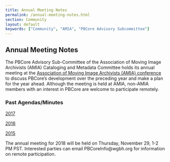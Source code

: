 ```yaml
---
title: Annual Meeting Notes
permalink: /annual-meeting-notes.html
section: Community
layout: default
keywords: ["Community", "AMIA", "PBCore Advisory Subcommittee"]
---
```


<h2 class="dark-grey title bold">Annual Meeting Notes</h2>

<p>The PBCore Advisory Sub-Committee of the Association of Moving Image Archivists (AMIA) Cataloging and Metadata Committee holds its annual meeting at the <a href="http://www.amiaconference.net/">Association of Moving Image Archivists (AMIA) conference</a> to discuss PBCore’s development over the preceding year and make a plan for the year ahead. Although the meeting is held at AMIA, non-AMIA members with an interest in PBCore are welcome to participate remotely.</p>

<h3>Past Agendas/Minutes</h3>

<p><a href="/assets/downloads/PBCore_Annual_Meeting_2017.pdf" download>2017</a></p>

<p><a href="/assets/downloads/PBCore_Annual_Meeting_2016.pdf" download>2016</a></p>

<p><a href="/assets/downloads/PBCore_Annual_Meeting_2015.pdf" download>2015</a></p>

<p>The annual meeting for 2018 will be held on Thursday, November 29, 1-2 PM PST. Interested parties can email PBCoreInfo@wgbh.org for information on remote participation.</p>
